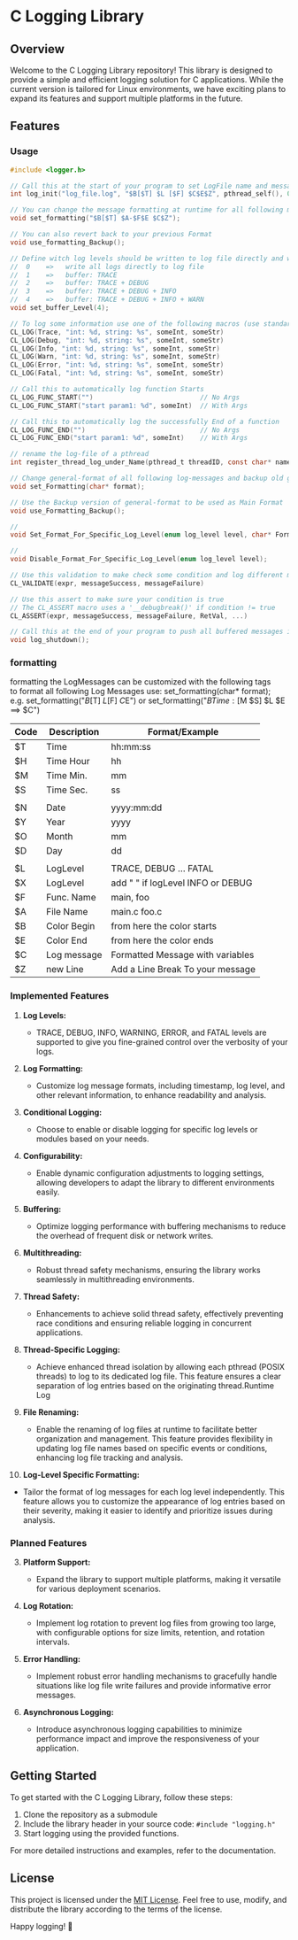 # C Logging Library

## Overview

Welcome to the C Logging Library repository! This library is designed to provide a simple and efficient logging solution for C applications. While the current version is tailored for Linux environments, we have exciting plans to expand its features and support multiple platforms in the future.

## Features

### Usage

```C
#include <logger.h>

// Call this at the start of your program to set LogFile name and message formatting
int log_init("log_file.log", "$B[$T] $L [$F] $C$E$Z", pthread_self(), 0);

// You can change the message formatting at runtime for all following messages
void set_formatting("$B[$T] $A-$F$E $C$Z");

// You can also revert back to your previous Format
void use_formatting_Backup();

// Define witch log levels should be written to log file directly and witch should be buffered
//  0    =>   write all logs directly to log file
//  1    =>   buffer: TRACE
//  2    =>   buffer: TRACE + DEBUG
//  3    =>   buffer: TRACE + DEBUG + INFO
//  4    =>   buffer: TRACE + DEBUG + INFO + WARN
void set_buffer_Level(4);

// To log some information use one of the following macros (use standard C formatting)
CL_LOG(Trace, "int: %d, string: %s", someInt, someStr)
CL_LOG(Debug, "int: %d, string: %s", someInt, someStr)
CL_LOG(Info, "int: %d, string: %s", someInt, someStr)
CL_LOG(Warn, "int: %d, string: %s", someInt, someStr)
CL_LOG(Error, "int: %d, string: %s", someInt, someStr)
CL_LOG(Fatal, "int: %d, string: %s", someInt, someStr)

// Call this to automatically log function Starts 
CL_LOG_FUNC_START("")                           // No Args
CL_LOG_FUNC_START("start param1: %d", someInt)  // With Args

// Call this to automatically log the successfully End of a function
CL_LOG_FUNC_END("")                             // No Args
CL_LOG_FUNC_END("start param1: %d", someInt)    // With Args

// rename the log-file of a pthread
int register_thread_log_under_Name(pthread_t threadID, const char* name);

// Change general-format of all following log-messages and backup old general-format
void set_Formatting(char* format);

// Use the Backup version of general-format to be used as Main Format
void use_Formatting_Backup();

// 
void Set_Format_For_Specific_Log_Level(enum log_level level, char* Format);

//
void Disable_Format_For_Specific_Log_Level(enum log_level level);

// Use this validation to make check some condition and log different messages
CL_VALIDATE(expr, messageSuccess, messageFailure)

// Use this assert to make sure your condition is true
// The CL_ASSERT macro uses a '__debugbreak()' if condition != true 
CL_ASSERT(expr, messageSuccess, messageFailure, RetVal, ...)

// Call this at the end of your program to push all buffered messages into the log file
void log_shutdown();

```

### formatting
formatting the LogMessages can be customized with the following tags<br>
to format all following Log Messages use: set_formatting(char* format);<br>
e.g. set_formatting("$B[$T] $L [$F]  $C$E")  or set_formatting("$BTime:[$M $S] $L $E ==> $C")

| Code | Description  | Format/Example                    |
|------|--------------|-----------------------------------|
| $T   | Time         | hh:mm:ss                          |
| $H   | Time Hour    | hh                                |
| $M   | Time Min.    | mm                                |
| $S   | Time Sec.    | ss                                |
|      |              |                                   |
| $N   | Date         | yyyy:mm:dd                        |
| $Y   | Year         | yyyy                              |
| $O   | Month        | mm                                |
| $D   | Day          | dd                                |
|      |              |                                   |
| $L   | LogLevel     | TRACE, DEBUG … FATAL              |
| $X   | LogLevel     | add " " if logLevel INFO or DEBUG |
| $F   | Func. Name   | main, foo                         |
| $A   | File Name    | main.c foo.c                      |
| $B   | Color Begin	 | from here the color starts        |
| $E   | Color End    | from here the color ends          |
| $C   | Log message  | Formatted Message with variables  |
| $Z   | new Line     | Add a Line Break To your message  |

### Implemented Features

1. **Log Levels:**
   - TRACE, DEBUG, INFO, WARNING, ERROR, and FATAL levels are supported to give you fine-grained control over the verbosity of your logs.

2. **Log Formatting:**
   - Customize log message formats, including timestamp, log level, and other relevant information, to enhance readability and analysis.

3. **Conditional Logging:**
   - Choose to enable or disable logging for specific log levels or modules based on your needs.

4. **Configurability:**
   - Enable dynamic configuration adjustments to logging settings, allowing developers to adapt the library to different environments easily.

5. **Buffering:**
   - Optimize logging performance with buffering mechanisms to reduce the overhead of frequent disk or network writes.

6. **Multithreading:**
    - Robust thread safety mechanisms, ensuring the library works seamlessly in multithreading environments.

7. **Thread Safety:**
   - Enhancements to achieve solid thread safety, effectively preventing race conditions and ensuring reliable logging in concurrent applications.

8. **Thread-Specific Logging:**
   - Achieve enhanced thread isolation by allowing each pthread (POSIX threads) to log to its dedicated log file. This feature ensures a clear separation of log entries based on the originating thread.Runtime Log 

9. **File Renaming:**
   - Enable the renaming of log files at runtime to facilitate better organization and management. This feature provides flexibility in updating log file names based on specific events or conditions, enhancing log file tracking and analysis.

10. **Log-Level Specific Formatting:**
   - Tailor the format of log messages for each log level independently. This feature allows you to customize the appearance of log entries based on their severity, making it easier to identify and prioritize issues during analysis.

### Planned Features

3. **Platform Support:**
   - Expand the library to support multiple platforms, making it versatile for various deployment scenarios.

4. **Log Rotation:**
   - Implement log rotation to prevent log files from growing too large, with configurable options for size limits, retention, and rotation intervals.

5. **Error Handling:**
   - Implement robust error handling mechanisms to gracefully handle situations like log file write failures and provide informative error messages.

6. **Asynchronous Logging:**
   - Introduce asynchronous logging capabilities to minimize performance impact and improve the responsiveness of your application.

## Getting Started

To get started with the C Logging Library, follow these steps:

1. Clone the repository as a submodule
2. Include the library header in your source code: `#include "logging.h"`
3. Start logging using the provided functions.

For more detailed instructions and examples, refer to the documentation.


## License

This project is licensed under the [MIT License](LICENSE). Feel free to use, modify, and distribute the library according to the terms of the license.

Happy logging! 📝
